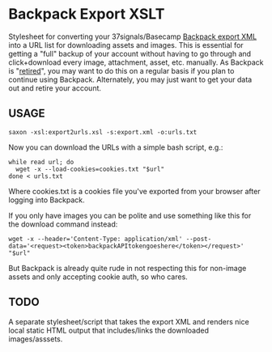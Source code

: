 Backpack Export XSLT
====================

Stylesheet for converting your 37signals/Basecamp [Backpack export XML](https://help.basecamp.com/backpack/questions/255-can-i-export-my-data-out-of-backpack) into a URL list for downloading assets and images. This is essential for getting a "full" backup of your account without having to go through and click+download every image, attachment, asset, etc. manually. As Backpack is "[retired](https://basecamp.com/backpack-retired)", you may want to do this on a regular basis if you plan to continue using Backpack. Alternately, you may just want to get your data out and retire your account.

USAGE
-----

    saxon -xsl:export2urls.xsl -s:export.xml -o:urls.txt

Now you can download the URLs with a simple bash script, e.g.:

    while read url; do
      wget -x --load-cookies=cookies.txt "$url"
    done < urls.txt

Where cookies.txt is a cookies file you've exported from your browser after logging into Backpack.

If you only have images you can be polite and use something like this for the download command instead:

    wget -x --header='Content-Type: application/xml' --post-data='<request><token>backpackAPItokengoeshere</token></request>' "$url"

But Backpack is already quite rude in not respecting this for non-image assets and only accepting cookie auth, so who cares.

TODO
----

A separate stylesheet/script that takes the export XML and renders nice local static HTML output that includes/links the downloaded images/asssets.